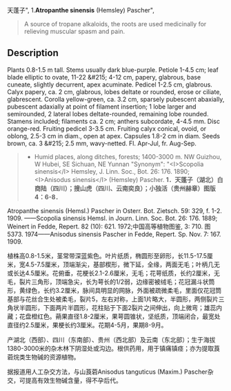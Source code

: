 天蓬子",
1.**Atropanthe sinensis** (Hemsley) Pascher",

> A source of tropane alkaloids, the roots are used medicinally for relieving muscular spasm and pain.

## Description
Plants 0.8-1.5 m tall. Stems usually dark blue-purple. Petiole 1-4.5 cm; leaf blade elliptic to ovate, 11-22 &amp;#215; 4-12 cm, papery, glabrous, base cuneate, slightly decurrent, apex acuminate. Pedicel 1-2.5 cm, glabrous. Calyx papery, ca. 2 cm, glabrous, lobes deltate or rounded, erose or ciliate, glabrescent. Corolla yellow-green, ca. 3.2 cm, sparsely pubescent abaxially, pubescent adaxially at point of filament insertion; 1 lobe larger and semirounded, 2 lateral lobes deltate-rounded, remaining lobe rounded. Stamens included; filaments ca. 2 cm; anthers subcordate, 4-4.5 mm. Disc orange-red. Fruiting pedicel 3-3.5 cm. Fruiting calyx conical, ovoid, or oblong, 2.5-3 cm in diam., open at apex. Capsules 1.8-2 cm in diam. Seeds brown, ca. 3 &amp;#215; 2.5 mm, wavy-netted. Fl. Apr-Jul, fr. Aug-Sep.

> * Humid places, along ditches, forests; 1400-3000 m. NW Guizhou, W Hubei, SE Sichuan, NE Yunnan
  "Synonym": "&lt;I&gt;Scopolia sinensis&lt;/I&gt; Hemsley, J. Linn. Soc., Bot. 26: 176. 1890; &lt;I&gt;Anisodus sinensis&lt;/I&gt; (Hemsley) Pascher.
**1．天蓬子（湖北）白商陆（四川）；搜山虎（四川、云南奕良）；小独活（贵州赫章）图版4：6-8．**

Atropanthe sinensis (Hemsl.) Pascher in Osterr. Bot. Zietsch. 59: 329, f. 1-2. 1909. ——Scopolia sinensis Hemsl. in Journ. Linn. Soc. Bot. 26: 176. 1889; Weinert in Fedde, Repert. 82 (10): 621. 1972;中国高等植物图鉴, 3: 710. 图5373. 1974——Anisodus sinensis Pascher in Fedde, Repert. Sp. Nov. 7: 167. 1909.

植株高0.8-1.5米，茎常带深蓝紫色。叶片纸质，椭圆形至卵形，长11.5-17.5厘米，宽4.5-7.5厘米，顶端渐尖，基部楔形，微下延，全缘，两面无毛；叶柄几无或长达4.5厘米。花俯垂，花梗长2.1-2.6厘米，无毛；花萼纸质，长约2厘米，无毛，裂片三角形，顶端急尖，长为萼长的1/2弱，边缘密被绒毛；花冠漏斗状筒形，黄绿色，长约3.2厘米，脉间具明显的网脉，外面被疏微柔毛，里面仅花冠筒基部与花丝合生处被柔毛，裂片5，左右对称，上面1片略大，半圆形，两侧裂片三角状半圆形，下面两片半圆形，花柱贴于下面2裂片之间伸出，向上微弯；雄蕊内藏；花盘橙红色。蒴果直径1.8-2厘米，果萼圆锥状，坚纸质，顶端闭合，最宽处直径约2.5厘米，果梗长约3厘米。花期4-5月，果期8-9月。

产湖北（西部）、四川（东南部）、贵州（西北部）及云南（东北部）；生于海拔1380-3000米的杂木林下阴湿处或沟边。根供药用，用于镇痛镇痉；亦为提取莨菪烷类生物碱的资源植物。

据报道用人工杂交方法，与山莨菪Anisodus tanguticus (Maxim.) Pascher杂交，可提高有效生物碱含量，得不孕后代。
